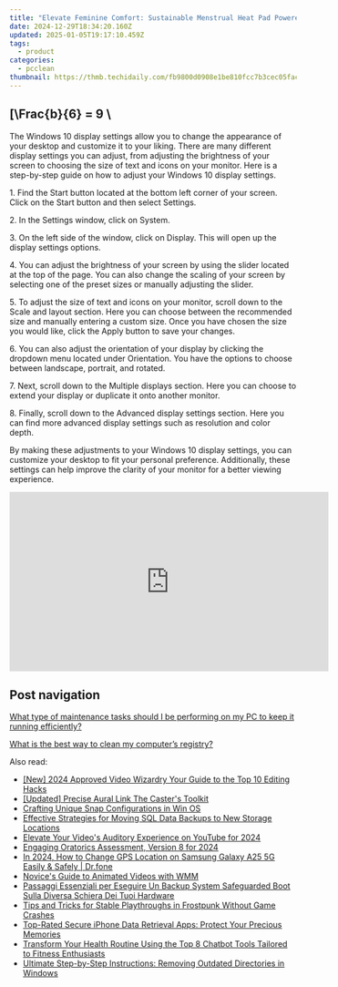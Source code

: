 ```yaml
---
title: "Elevate Feminine Comfort: Sustainable Menstrual Heat Pad Powered by YL Software & Technology Solutions"
date: 2024-12-29T18:34:20.160Z
updated: 2025-01-05T19:17:10.459Z
tags:
  - product
categories:
  - pcclean
thumbnail: https://thmb.techidaily.com/fb9800d0908e1be810fcc7b3cec05fac87c5747d21be749110f5088c0bdb4490.jpg
---
```


## \[\Frac{b}{6} = 9 \

The Windows 10 display settings allow you to change the appearance of your desktop and customize it to your liking. There are many different display settings you can adjust, from adjusting the brightness of your screen to choosing the size of text and icons on your monitor. Here is a step-by-step guide on how to adjust your Windows 10 display settings. 

1\. Find the Start button located at the bottom left corner of your screen. Click on the Start button and then select Settings.

2\. In the Settings window, click on System.

3\. On the left side of the window, click on Display. This will open up the display settings options. 

4\. You can adjust the brightness of your screen by using the slider located at the top of the page. You can also change the scaling of your screen by selecting one of the preset sizes or manually adjusting the slider.

5\. To adjust the size of text and icons on your monitor, scroll down to the Scale and layout section. Here you can choose between the recommended size and manually entering a custom size. Once you have chosen the size you would like, click the Apply button to save your changes.

6\. You can also adjust the orientation of your display by clicking the dropdown menu located under Orientation. You have the options to choose between landscape, portrait, and rotated.

7\. Next, scroll down to the Multiple displays section. Here you can choose to extend your display or duplicate it onto another monitor.

8\. Finally, scroll down to the Advanced display settings section. Here you can find more advanced display settings such as resolution and color depth. 

By making these adjustments to your Windows 10 display settings, you can customize your desktop to fit your personal preference. Additionally, these settings can help improve the clarity of your monitor for a better viewing experience.

<!-- affiliate ads begin -->
<iframe width="560" height="315" src="https://www.youtube.com/embed/f-yPCh24EsA?si=3z8FAd_lMZeAjug7" title="YouTube video player" frameborder="0" allow="accelerometer; autoplay; clipboard-write; encrypted-media; gyroscope; picture-in-picture; web-share" referrerpolicy="strict-origin-when-cross-origin" allowfullscreen></iframe>
<!-- affiliate ads end -->

## Post navigation

[What type of maintenance tasks should I be performing on my PC to keep it running efficiently?](https://tools.techidaily.com/pcclean/products/)

[What is the best way to clean my computer’s registry?](https://tools.techidaily.com/pcclean/products/)

<ins class="adsbygoogle"
     style="display:block"
     data-ad-format="autorelaxed"
     data-ad-client="ca-pub-7571918770474297"
     data-ad-slot="1223367746"></ins>

<ins class="adsbygoogle"
     style="display:block"
     data-ad-client="ca-pub-7571918770474297"
     data-ad-slot="8358498916"
     data-ad-format="auto"
     data-full-width-responsive="true"></ins>

<span class="atpl-alsoreadstyle">Also read:</span>
<div><ul>
<li><a href="https://youtube-lab.techidaily.com/024-approved-video-wizardry-your-guide-to-the-top-10-editing-hacks/"><u>[New] 2024 Approved Video Wizardry Your Guide to the Top 10 Editing Hacks</u></a></li>
<li><a href="https://fox-glue.techidaily.com/updated-precise-aural-link-the-casters-toolkit/"><u>[Updated] Precise Aural Link The Caster's Toolkit</u></a></li>
<li><a href="https://win11.techidaily.com/crafting-unique-snap-configurations-in-win-os/"><u>Crafting Unique Snap Configurations in Win OS</u></a></li>
<li><a href="https://discover-bits.techidaily.com/effective-strategies-for-moving-sql-data-backups-to-new-storage-locations/"><u>Effective Strategies for Moving SQL Data Backups to New Storage Locations</u></a></li>
<li><a href="https://youtube-video-recordings.techidaily.com/elevate-your-videos-auditory-experience-on-youtube-for-2024/"><u>Elevate Your Video's Auditory Experience on YouTube for 2024</u></a></li>
<li><a href="https://video-screen-grab.techidaily.com/engaging-oratorics-assessment-version-8-for-2024/"><u>Engaging Oratorics Assessment, Version 8 for 2024</u></a></li>
<li><a href="https://location-social.techidaily.com/in-2024-how-to-change-gps-location-on-samsung-galaxy-a25-5g-easily-and-safely-drfone-by-drfone-virtual-android/"><u>In 2024, How to Change GPS Location on Samsung Galaxy A25 5G Easily & Safely | Dr.fone</u></a></li>
<li><a href="https://vp-tips.techidaily.com/novices-guide-to-animated-videos-with-wmm/"><u>Novice's Guide to Animated Videos with WMM</u></a></li>
<li><a href="https://discover-bits.techidaily.com/passaggi-essenziali-per-eseguire-un-backup-system-safeguarded-boot-sulla-diversa-schiera-dei-tuoi-hardware/"><u>Passaggi Essenziali per Eseguire Un Backup System Safeguarded Boot Sulla Diversa Schiera Dei Tuoi Hardware</u></a></li>
<li><a href="https://win-solutions.techidaily.com/tips-and-tricks-for-stable-playthroughs-in-frostpunk-without-game-crashes/"><u>Tips and Tricks for Stable Playthroughs in Frostpunk Without Game Crashes</u></a></li>
<li><a href="https://discover-bits.techidaily.com/top-rated-secure-iphone-data-retrieval-apps-protect-your-precious-memories/"><u>Top-Rated Secure iPhone Data Retrieval Apps: Protect Your Precious Memories</u></a></li>
<li><a href="https://tech-hub.techidaily.com/transform-your-health-routine-using-the-top-8-chatbot-tools-tailored-to-fitness-enthusiasts/"><u>Transform Your Health Routine Using the Top 8 Chatbot Tools Tailored to Fitness Enthusiasts</u></a></li>
<li><a href="https://discover-bits.techidaily.com/ultimate-step-by-step-instructions-removing-outdated-directories-in-windows/"><u>Ultimate Step-by-Step Instructions: Removing Outdated Directories in Windows</u></a></li>
</ul></div>

